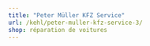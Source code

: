 ```yaml
---
title: "Peter Müller KFZ Service"
url: /kehl/peter-muller-kfz-service-3/
shop: réparation de voitures
---
```

